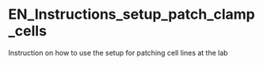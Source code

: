 # EN_Instructions_setup_patch_clamp_cells
Instruction on how to use the setup for patching cell lines at the lab
